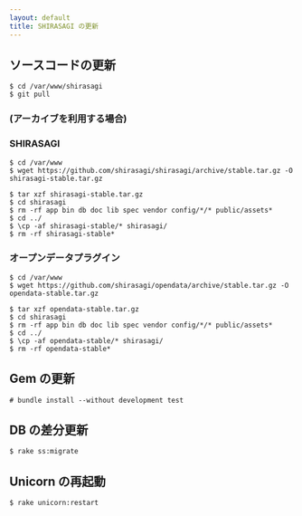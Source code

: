 ```yaml
---
layout: default
title: SHIRASAGI の更新
---
```


## ソースコードの更新

```
$ cd /var/www/shirasagi
$ git pull
```

### (アーカイブを利用する場合)

### SHIRASAGI

```
$ cd /var/www
$ wget https://github.com/shirasagi/shirasagi/archive/stable.tar.gz -O shirasagi-stable.tar.gz

$ tar xzf shirasagi-stable.tar.gz
$ cd shirasagi
$ rm -rf app bin db doc lib spec vendor config/*/* public/assets*
$ cd ../
$ \cp -af shirasagi-stable/* shirasagi/
$ rm -rf shirasagi-stable*
```

### オープンデータプラグイン

```
$ cd /var/www
$ wget https://github.com/shirasagi/opendata/archive/stable.tar.gz -O opendata-stable.tar.gz

$ tar xzf opendata-stable.tar.gz
$ cd shirasagi
$ rm -rf app bin db doc lib spec vendor config/*/* public/assets*
$ cd ../
$ \cp -af opendata-stable/* shirasagi/
$ rm -rf opendata-stable*
```

## Gem の更新

```
# bundle install --without development test
```

## DB の差分更新

```
$ rake ss:migrate
```

## Unicorn の再起動

```
$ rake unicorn:restart
```
